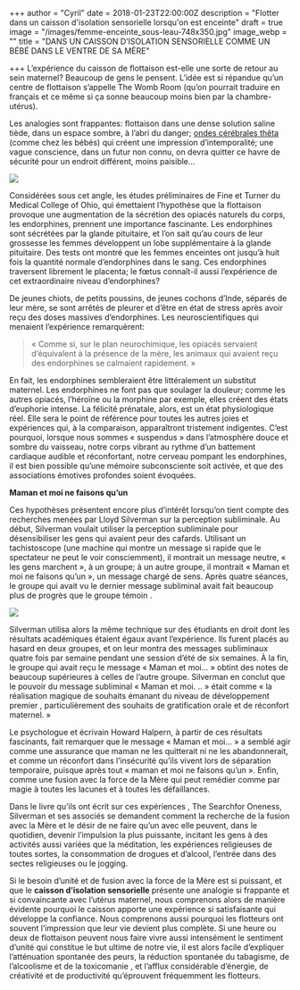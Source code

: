 +++
author = "Cyril"
date = 2018-01-23T22:00:00Z
description = "Flotter dans un caisson d'isolation sensorielle lorsqu'on est enceinte"
draft = true
image = "/images/femme-enceinte_sous-leau-748x350.jpg"
image_webp = ""
title = "DANS UN CAISSON D’ISOLATION SENSORIELLE COMME UN BÉBÉ DANS LE VENTRE DE SA MÈRE"

+++
L’expérience du caisson de flottaison est-elle une sorte de retour au sein maternel? Beaucoup de gens le pensent. L’idée est si répandue qu’un centre de flottaison s’appelle The Womb Room (qu’on pourrait traduire en français et ce même si ça sonne beaucoup moins bien par la chambre-utérus).

Les analogies sont frappantes: flottaison dans une dense solution saline tiède, dans un espace sombre, à l’abri du danger; [ondes cérébrales thêta](https://jeflotte.com/blog/comment-entrer-dans-un-rythme-cerebral-theta-grace-aux-caissons-d-isolation-sensorielle/) (comme chez les bébés) qui créent une impression d’intemporalité; une vague conscience, dans un futur non connu, on devra quitter ce havre de sécurité pour un endroit différent, moins paisible…

![](/images/baby-upside-down-going-to-pool-water_bfvw5j04s-201x300.jpg)

Considérées sous cet angle, les études préliminaires de Fine et Turner du Medical College of Ohio, qui émettaient l’hypothèse que la flottaison provoque une augmentation de la sécrétion des opiacés naturels du corps, les endorphines, prennent une importance fascinante. Les endorphines sont sécrétées par la glande pituitaire, et l’on sait qu’au cours de leur grossesse les femmes développent un lobe supplémentaire à la glande pituitaire. Des tests ont montré que les femmes enceintes ont jusqu’à huit fois la quantité normale d’endorphines dans le sang. Ces endorphines traversent librement le placenta; le fœtus connaît-il aussi l’expérience de cet extraordinaire niveau d’endorphines?

De jeunes chiots, de petits poussins, de jeunes cochons d’Inde, séparés de leur mère, se sont arrêtés de pleurer et d’être en état de stress après avoir reçu des doses massives d’endorphines. Les neuroscientifiques qui menaient l’expérience remarquèrent:

> « Comme si, sur le plan neurochimique, les opiacés servaient d’équivalent à la présence de la mère, les animaux qui avaient reçu des endorphines se calmaient rapidement. »

En fait, les endorphines sembleraient être littéralement un substitut maternel. Les endorphines ne font pas que soulager la douleur; comme les autres opiacés, l’héroïne ou la morphine par exemple, elles créent des états d’euphorie intense. La félicité prénatale, alors, est un état physiologique réel. Elle sera le point de référence pour toutes les autres joies et expériences qui, à la comparaison, apparaîtront tristement indigentes. C’est pourquoi, lorsque nous sommes « suspendus » dans l’atmosphère douce et sombre du vaisseau, notre corps vibrant au rythme d’un battement cardiaque audible et réconfortant, notre cerveau pompant les endorphines, il est bien possible qu’une mémoire subconsciente soit activée, et que des associations émotives profondes soient évoquées.

**Maman et moi ne faisons qu’un**

Ces hypothèses présentent encore plus d’intérêt lorsqu’on tient compte des recherches menées par Lloyd Silverman sur la perception subliminale. Au début, Silverman voulait utiliser la perception subliminale pour désensibiliser les gens qui avaient peur des cafards. Utilisant un tachistoscope (une machine qui montre un message si rapide que le spectateur ne peut le voir consciemment), il montrait un message neutre, « les gens marchent », à un groupe; à un autre groupe, il montrait « Maman et moi ne faisons qu’un », un message chargé de sens. Après quatre séances, le groupe qui avait vu le dernier message subliminal avait fait beaucoup plus de progrès que le groupe témoin .

![](/images/dm_03242016_1542-300x200.jpg)

Silverman utilisa alors la même technique sur des étudiants en droit dont les résultats académiques étaient égaux avant l’expérience. Ils furent placés au hasard en deux groupes, et on leur montra des messages subliminaux quatre fois par semaine pendant une session d’été de six semaines. À la fin, le groupe qui avait reçu le message « Maman et moi… » obtint des notes de beaucoup supérieures à celles de l’autre groupe. Silverman en conclut que le pouvoir du message subliminal « Maman et moi. .. » était comme « la réalisation magique de souhaits émanant du niveau de développement premier , particulièrement des souhaits de gratification orale et de réconfort maternel. »

Le psychologue et écrivain Howard Halpern, à partir de ces résultats fascinants, fait remarquer que le message « Maman et moi… » a semblé agir comme une assurance que maman ne les quitterait ni ne les abandonnerait, et comme un réconfort dans l’insécurité qu’ils vivent lors de séparation temporaire, puisque après tout « maman et moi ne faisons qu’un ». Enfin, comme une fusion avec la force de la Mère qui peut remédier comme par magie à toutes les lacunes et à toutes les défaillances.

Dans le livre qu’ils ont écrit sur ces expériences , The Searchfor Oneness, Silverman et ses associés se demandent comment la recherche de la fusion avec la Mère et le désir de ne faire qu’un avec elle peuvent, dans le quotidien, devenir l’impulsion la plus puissante, incitant les gens à des activités aussi variées que la méditation, les expériences religieuses de toutes sortes, la consommation de drogues et d’alcool, l’entrée dans des sectes religieuses ou le jogging.

Si le besoin d’unité et de fusion avec la force de la Mère est si puissant, et que le **caisson d’isolation sensorielle** présente une analogie si frappante et si convaincante avec l’utérus maternel, nous comprenons alors de manière évidente pourquoi le caisson apporte une expérience si satisfaisante qui développe la confiance. Nous comprenons aussi pourquoi les flotteurs ont souvent l’impression que leur vie devient plus complète. Si une heure ou deux de flottaison peuvent nous faire vivre aussi intensément le sentiment d’unité qui constitue le but ultime de notre vie, il est alors facile d’expliquer l’atténuation spontanée des peurs, la réduction spontanée du tabagisme, de l’alcoolisme et de la toxicomanie , et l’afflux considérable d’énergie, de créativité et de productivité qu’éprouvent fréquemment les flotteurs.